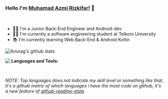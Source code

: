 ### Hello I'm [Muhamad Azmi Rizkifar!](https://medium.com/@azmirizkifar20) 🚀

<br />

- 👨‍💻 I'm a Junior Back-End Engineer and Android-dev
- 👨‍🎓 I'm currently a software engineering student at Telkom University 
- 📚 I'm currently learning Web Back-End & Android Kotlin

<img align="center" src="https://github-readme-stats.vercel.app/api?username=azmirizkifar20&show_icons=true&include_all_commits=true&theme=algolia" alt="Anurag's github stats"/>
<br/>

**Languages and Tools:**
<img align="left" src="https://github-readme-stats.vercel.app/api/top-langs/?username=azmirizkifar20&layout=compact&theme=algolia"/>


<br/>

*NOTE: Top languages does not indicate my skill level or something like that, it's a github metric of which languages i have the most code on github, it's a new feature of [github-readme-stats](https://github.com/anuraghazra/github-readme-stats)*
